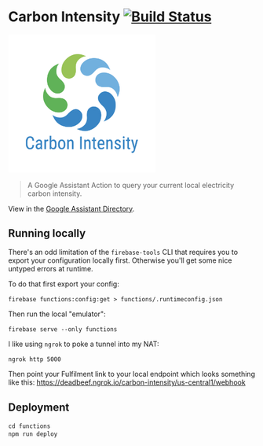 # Carbon Intensity [![Build Status](https://travis-ci.org/passy/carbon-intensity-bot.svg?branch=master)](https://travis-ci.org/passy/carbon-intensity-bot) 

<img src="functions/assets/logo.png" width=300>

> A Google Assistant Action to query your current local electricity carbon intensity.

View in the [Google Assistant Directory](https://assistant.google.com/services/a/uid/00000075196ece08?hl=en-GB).

## Running locally

There's an odd limitation of the `firebase-tools` CLI that requires you to
export your configuration locally first. Otherwise you'll get some nice untyped
errors at runtime.

To do that first export your config:

```
firebase functions:config:get > functions/.runtimeconfig.json
```

Then run the local "emulator":

```
firebase serve --only functions
```

I like using `ngrok` to poke a tunnel into my NAT:

```
ngrok http 5000
```

Then point your Fulfilment link to your local endpoint which looks something
like this: https://deadbeef.ngrok.io/carbon-intensity/us-central1/webhook

## Deployment

```
cd functions
npm run deploy
```
